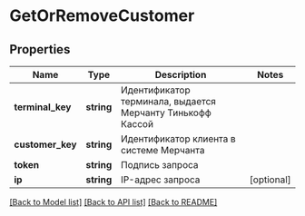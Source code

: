 # GetOrRemoveCustomer

## Properties
Name | Type | Description | Notes
------------ | ------------- | ------------- | -------------
**terminal_key** | **string** | Идентификатор терминала, выдается Мерчанту Тинькофф Кассой | 
**customer_key** | **string** | Идентификатор клиента в системе Мерчанта | 
**token** | **string** | Подпись запроса | 
**ip** | **string** | IP-адрес запроса | [optional] 

[[Back to Model list]](../README.md#documentation-for-models) [[Back to API list]](../README.md#documentation-for-api-endpoints) [[Back to README]](../README.md)


